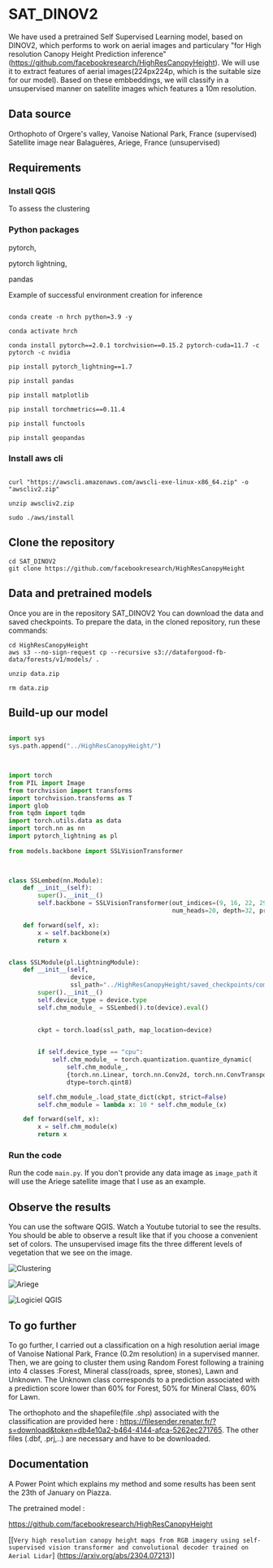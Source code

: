 # SAT_DINOV2


We have used a pretrained Self Supervised Learning model, based on DINOV2, which performs to work on aerial images and particulary "for High resolution Canopy Height Prediction inference" (https://github.com/facebookresearch/HighResCanopyHeight). We will use it to extract features of aerial images(224px224p, which is the suitable size for our model). Based on these embbeddings, we will classify in a unsupervised manner on satellite images which features a 10m resolution.



## Data source

Orthophoto of Orgere's valley, Vanoise National Park, France (supervised)
Satellite image near Balaguères, Ariege, France (unsupervised)


## Requirements 


### Install QGIS
To assess the clustering



### Python packages 

pytorch, 

pytorch lightning, 

pandas 

  

Example of successful environment creation for inference 

  

``` 

conda create -n hrch python=3.9 -y 

conda activate hrch 

conda install pytorch==2.0.1 torchvision==0.15.2 pytorch-cuda=11.7 -c pytorch -c nvidia 

pip install pytorch_lightning==1.7  

pip install pandas 

pip install matplotlib 

pip install torchmetrics==0.11.4 

pip install functools

pip install geopandas

``` 

### Install aws cli 

``` 

curl "https://awscli.amazonaws.com/awscli-exe-linux-x86_64.zip" -o "awscliv2.zip" 

unzip awscliv2.zip 

sudo ./aws/install 

``` 

 

 ## Clone the repository 

``` 
cd SAT_DINOV2
git clone https://github.com/facebookresearch/HighResCanopyHeight 

 ``` 

## Data and pretrained models 

  
Once you are in the repository SAT_DINOV2
You can download the data and saved checkpoints. 
To prepare the data, in the cloned repository, run these commands: 

``` 
cd HighResCanopyHeight
aws s3 --no-sign-request cp --recursive s3://dataforgood-fb-data/forests/v1/models/ . 

unzip data.zip 

rm data.zip 

``` 

## Build-up our model



``` python

import sys 
sys.path.append("../HighResCanopyHeight/")
 


import torch 
from PIL import Image 
from torchvision import transforms 
import torchvision.transforms as T 
import glob 
from tqdm import tqdm 
import torch.utils.data as data 
import torch.nn as nn 
import pytorch_lightning as pl 
 
from models.backbone import SSLVisionTransformer 

 

class SSLembed(nn.Module):
    def __init__(self):
        super().__init__()
        self.backbone = SSLVisionTransformer(out_indices=(9, 16, 22, 29), embed_dim=1280,
                                             num_heads=20, depth=32, pretrained=None)

    def forward(self, x):
        x = self.backbone(x)
        return x


class SSLModule(pl.LightningModule):
    def __init__(self,
                 device,
                 ssl_path="../HighResCanopyHeight/saved_checkpoints/compressed_SSLhuge.pth"):
        super().__init__()
        self.device_type = device.type
        self.chm_module_ = SSLembed().to(device).eval()

        
        ckpt = torch.load(ssl_path, map_location=device)

        
        if self.device_type == "cpu":
            self.chm_module_ = torch.quantization.quantize_dynamic(
                self.chm_module_,
                {torch.nn.Linear, torch.nn.Conv2d, torch.nn.ConvTranspose2d},
                dtype=torch.qint8)

        self.chm_module_.load_state_dict(ckpt, strict=False)
        self.chm_module = lambda x: 10 * self.chm_module_(x)

    def forward(self, x):
        x = self.chm_module(x)
        return x


```

### Run the code

Run the code `main.py`. If you don't provide any data image as `image_path` it will use the Ariege satellite image that I use as an example.

## Observe the results 

You can use the software QGIS. Watch a Youtube tutorial to see the results. You should be able to observe a result like that if you choose a convenient set of colors. The unsupervised image fits the three different levels of vegetation that we see on the image.

![Clustering](image.png)

![Ariege](image-1.png)

![Logiciel QGIS](image-2.png)


 

## To go further

To go further, I carried out a classification on a high resolution aerial image of Vanoise National Park, France (0.2m resolution)  in a supervised manner. Then, we are going to cluster them using Random Forest following a training into 4 classes :Forest, Mineral class(roads, spree, stones), Lawn and Unknown. The Unknown class corresponds to a prediction associated with a prediction score lower than 60% for Forest, 50% for Mineral Class, 60% for Lawn. 

The orthophoto and the shapefile(file .shp) associated with the classification are provided here : 
https://filesender.renater.fr/?s=download&token=db4e10a2-b464-4144-afca-5262ec271765. The other files (.dbf, .prj,..) are necessary and have to be downloaded.


## Documentation

A Power Point which explains my method and some results has been sent the 23th of January on Piazza. 

The pretrained model : 

https://github.com/facebookresearch/HighResCanopyHeight

[[`Very high resolution canopy height maps from RGB imagery using self-supervised vision transformer and convolutional decoder trained on Aerial Lidar`] (https://arxiv.org/abs/2304.07213)]




